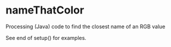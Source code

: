 # nameThatColor

Processing (Java) code to find the closest name of an RGB value

See end of setup() for examples.